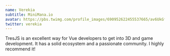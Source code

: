 ```yaml
---
name: Verekia
subtitle: MiniMana.io
avatar: https://pbs.twimg.com/profile_images/690952622455537665/av6UkGfd_400x400.jpg
twitter: verekia
---
```


TresJS is an excellent way for Vue developers to get into 3D and game development. It has a solid ecosystem and a passionate community. I highly recommend it!
